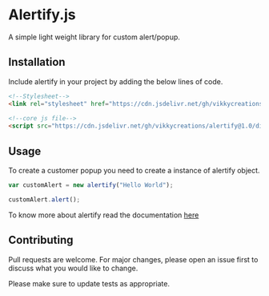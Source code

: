# Alertify.js

A simple light weight library for custom alert/popup.

## Installation

Include alertify in your project by adding the below lines of code.

```HTML
<!--Stylesheet-->
<link rel="stylesheet" href="https://cdn.jsdelivr.net/gh/vikkycreations/alertify@1.0/dist/alertify.min.css" />  
 
<!--core js file-->
<script src="https://cdn.jsdelivr.net/gh/vikkycreations/alertify@1.0/dist/alertify.min.js"></script>
```

## Usage

To create a customer popup you need to create a instance of alertify object.

```Javascript
var customAlert = new alertify("Hello World");

customAlert.alert();
```

To know more about alertify read the documentation [here](https://vikkycreations.github.io/alertify/docs.html)

## Contributing
Pull requests are welcome. For major changes, please open an issue first to discuss what you would like to change.

Please make sure to update tests as appropriate.